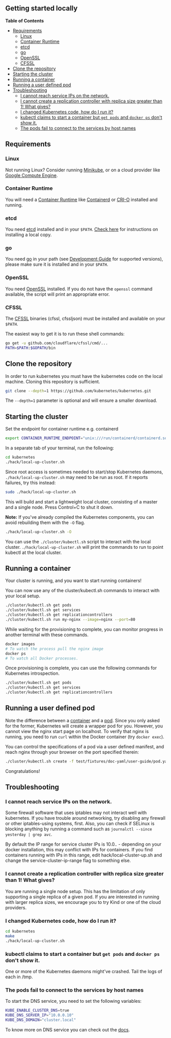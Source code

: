 Getting started locally
-----------------------

**Table of Contents**

- [Requirements](#requirements)
    - [Linux](#linux)
    - [Container Runtime](#container-runtime)
    - [etcd](#etcd)
    - [go](#go)
    - [OpenSSL](#openssl)
    - [CFSSL](#cfssl)
- [Clone the repository](#clone-the-repository)
- [Starting the cluster](#starting-the-cluster)
- [Running a container](#running-a-container)
- [Running a user defined pod](#running-a-user-defined-pod)
- [Troubleshooting](#troubleshooting)
    - [I cannot reach service IPs on the network.](#i-cannot-reach-service-ips-on-the-network)
    - [I cannot create a replication controller with replica size greater than 1!  What gives?](#i-cannot-create-a-replication-controller-with-replica-size-greater-than-1--what-gives)
    - [I changed Kubernetes code, how do I run it?](#i-changed-kubernetes-code-how-do-i-run-it)
    - [kubectl claims to start a container but `get pods` and `docker ps` don't show it.](#kubectl-claims-to-start-a-container-but-get-pods-and-docker-ps-dont-show-it)
    - [The pods fail to connect to the services by host names](#the-pods-fail-to-connect-to-the-services-by-host-names)

## Requirements

### Linux

Not running Linux? Consider running [Minikube](https://kubernetes.io/docs/setup/learning-environment/minikube/), or on a cloud provider like [Google Compute Engine](https://kubernetes.io/docs/setup/production-environment/turnkey/gce/).

### Container Runtime

You will need a [Container Runtime](https://kubernetes.io/docs/setup/production-environment/container-runtimes/) like [Containerd](https://github.com/containerd/containerd) or [CRI-O](https://github.com/cri-o/cri-o) installed and running.

### etcd

You need [etcd](https://github.com/coreos/etcd/releases) installed and in your `$PATH`. [Check here](https://github.com/kubernetes/community/blob/master/contributors/devel/development.md#install-etcd) for instructions on installing a local copy.

### go

You need [go](https://golang.org/doc/install) in your path (see [Development Guide](development.md#go) for supported versions), please make sure it is installed and in your ``$PATH``.

### OpenSSL

You need [OpenSSL](https://www.openssl.org/) installed.  If you do not have the `openssl` command available, the script will print an appropriate error.

### CFSSL

The [CFSSL](https://cfssl.org/) binaries (cfssl, cfssljson) must be installed and available on your ``$PATH``.

The easiest way to get it is to run these shell commands:

```sh
go get -u github.com/cloudflare/cfssl/cmd/...
PATH=$PATH:$GOPATH/bin
```

## Clone the repository

In order to run kubernetes you must have the kubernetes code on the local machine. Cloning this repository is sufficient.

```sh
git clone --depth=1 https://github.com/kubernetes/kubernetes.git
```

The `--depth=1` parameter is optional and will ensure a smaller download.

## Starting the cluster

Set the endpoint for container runtime e.g. containerd
```sh
export CONTAINER_RUNTIME_ENDPOINT="unix:///run/containerd/containerd.sock"
```

In a separate tab of your terminal, run the following:

```sh
cd kubernetes
./hack/local-up-cluster.sh
```

Since root access is sometimes needed to start/stop Kubernetes daemons, `./hack/local-up-cluster.sh` may need to be run as root. If it reports failures, try this instead:

```sh
sudo ./hack/local-up-cluster.sh
```

This will build and start a lightweight local cluster, consisting of a master and a single node. Press Control+C to shut it down.

**Note:** If you've already compiled the Kubernetes components, you can avoid rebuilding them with the `-O` flag.

```sh
./hack/local-up-cluster.sh -O
```

You can use the `./cluster/kubectl.sh` script to interact with the local cluster. `./hack/local-up-cluster.sh` will
print the commands to run to point kubectl at the local cluster.


## Running a container

Your cluster is running, and you want to start running containers!

You can now use any of the cluster/kubectl.sh commands to interact with your local setup.

```sh
./cluster/kubectl.sh get pods
./cluster/kubectl.sh get services
./cluster/kubectl.sh get replicationcontrollers
./cluster/kubectl.sh run my-nginx --image=nginx --port=80
```

While waiting for the provisioning to complete, you can monitor progress in another terminal with these commands.

```sh
docker images
# To watch the process pull the nginx image
docker ps
# To watch all Docker processes.
```

Once provisioning is complete, you can use the following commands for Kubernetes introspection.

```sh
./cluster/kubectl.sh get pods
./cluster/kubectl.sh get services
./cluster/kubectl.sh get replicationcontrollers
```

## Running a user defined pod

Note the difference between a [container](https://kubernetes.io/docs/user-guide/containers/)
and a [pod](https://kubernetes.io/docs/user-guide/pods/). Since you only asked for the former, Kubernetes will create a wrapper pod for you.
However, you cannot view the nginx start page on localhost. To verify that nginx is running, you need to run `curl` within the Docker container (try `docker exec`).

You can control the specifications of a pod via a user defined manifest, and reach nginx through your browser on the port specified therein:

```sh
./cluster/kubectl.sh create -f test/fixtures/doc-yaml/user-guide/pod.yaml
```

Congratulations!

## Troubleshooting

### I cannot reach service IPs on the network.

Some firewall software that uses iptables may not interact well with
kubernetes.  If you have trouble around networking, try disabling any
firewall or other iptables-using systems, first.  Also, you can check
if SELinux is blocking anything by running a command such as `journalctl --since yesterday | grep avc`.

By default the IP range for service cluster IPs is 10.0.*.* - depending on your
docker installation, this may conflict with IPs for containers.  If you find
containers running with IPs in this range, edit hack/local-cluster-up.sh and
change the service-cluster-ip-range flag to something else.

### I cannot create a replication controller with replica size greater than 1!  What gives?

You are running a single node setup.  This has the limitation of only supporting a single replica of a given pod.  If you are interested in running with larger replica sizes, we encourage you to try Kind or one of the cloud providers.

### I changed Kubernetes code, how do I run it?

```sh
cd kubernetes
make
./hack/local-up-cluster.sh
```

### kubectl claims to start a container but `get pods` and `docker ps` don't show it.

One or more of the Kubernetes daemons might've crashed. Tail the logs of each in /tmp.

### The pods fail to connect to the services by host names

To start the DNS service, you need to set the following variables:

```sh
KUBE_ENABLE_CLUSTER_DNS=true
KUBE_DNS_SERVER_IP="10.0.0.10"
KUBE_DNS_DOMAIN="cluster.local"
```

To know more on DNS service you can check out the [docs](http://kubernetes.io/docs/admin/dns/).
